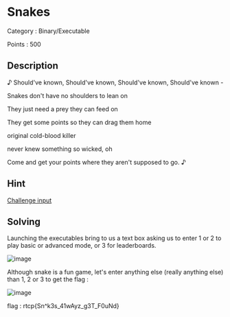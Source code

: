# Snakes

Category : Binary/Executable

Points : 500

## Description

♪ Should've known,
Should've known,
Should've known,
Should've known -

Snakes don't have no shoulders to lean on

They just need a prey they can feed on

They get some points so they can drag them home

original cold-blood killer

never knew something so wicked, oh

Come and get your points where they aren't supposed to go. ♪

## Hint

[Challenge input](https://github.com/JEF1056/riceteacatpanda/tree/master/Snakes (500))

## Solving

Launching the executables bring to us a text box asking us to enter 1 or 2 to play basic or advanced mode, or 3 for leaderboards.

![image](https://user-images.githubusercontent.com/57148042/73188191-c2232c80-4122-11ea-93eb-0a82876b365e.png)

Although snake is a fun game, let's enter anything else (really anything else) than 1, 2 or 3 to get the flag :

![image](https://user-images.githubusercontent.com/57148042/73188257-debf6480-4122-11ea-9f88-bcb189ea0d6a.png)

flag : rtcp{Sn^k3s_41wAyz_g3T_F0uNd}
